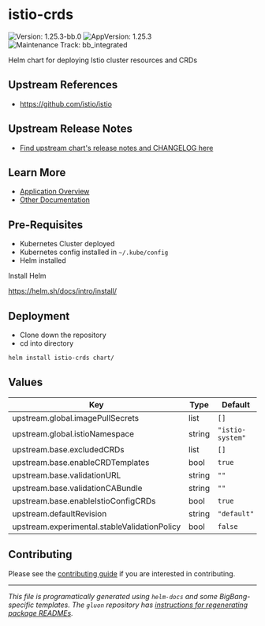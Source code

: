 <!-- Warning: Do not manually edit this file. See notes on gluon + helm-docs at the end of this file for more information. -->
# istio-crds

![Version: 1.25.3-bb.0](https://img.shields.io/badge/Version-1.25.3--bb.0-informational?style=flat-square) ![AppVersion: 1.25.3](https://img.shields.io/badge/AppVersion-1.25.3-informational?style=flat-square) ![Maintenance Track: bb_integrated](https://img.shields.io/badge/Maintenance_Track-bb_integrated-green?style=flat-square)

Helm chart for deploying Istio cluster resources and CRDs

## Upstream References

- <https://github.com/istio/istio>

## Upstream Release Notes

- [Find upstream chart's release notes and CHANGELOG here](https://istio.io/latest/news/releases)

## Learn More

- [Application Overview](docs/overview.md)
- [Other Documentation](docs/)

## Pre-Requisites

- Kubernetes Cluster deployed
- Kubernetes config installed in `~/.kube/config`
- Helm installed

Install Helm

https://helm.sh/docs/intro/install/

## Deployment

- Clone down the repository
- cd into directory

```bash
helm install istio-crds chart/
```

## Values

| Key | Type | Default | Description |
|-----|------|---------|-------------|
| upstream.global.imagePullSecrets | list | `[]` |  |
| upstream.global.istioNamespace | string | `"istio-system"` |  |
| upstream.base.excludedCRDs | list | `[]` |  |
| upstream.base.enableCRDTemplates | bool | `true` |  |
| upstream.base.validationURL | string | `""` |  |
| upstream.base.validationCABundle | string | `""` |  |
| upstream.base.enableIstioConfigCRDs | bool | `true` |  |
| upstream.defaultRevision | string | `"default"` |  |
| upstream.experimental.stableValidationPolicy | bool | `false` |  |

## Contributing

Please see the [contributing guide](./CONTRIBUTING.md) if you are interested in contributing.

---

_This file is programatically generated using `helm-docs` and some BigBang-specific templates. The `gluon` repository has [instructions for regenerating package READMEs](https://repo1.dso.mil/big-bang/product/packages/gluon/-/blob/master/docs/bb-package-readme.md)._

